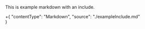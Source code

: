 ﻿This is example markdown with an include.

+{
    "contentType": "Markdown",
    "source": "./exampleInclude.md"    
}